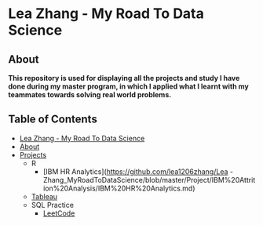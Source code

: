 # Lea Zhang - My Road To Data Science
## About
**This repository is used for displaying all the projects and study I have done during my master program, in which I applied what I learnt with my teammates towards solving real world problems.**
## Table of Contents
- [Lea Zhang - My Road To Data Science](#lea-zhang---my-road-to-data-science)
- [About](#about)
- [Projects](#projects)
  - R
    - [IBM HR Analytics](https://github.com/lea1206zhang/Lea -Zhang_MyRoadToDataScience/blob/master/Project/IBM%20Attrition%20Analysis/IBM%20HR%20Analytics.md) 
  - [Tableau](https://public.tableau.com/profile/lea.zhang#!/)
  - SQL Practice
    - [LeetCode](https://github.com/lea1206zhang/Lea-Zhang_MyRoadToDataScience/tree/master/LeetCode/Solutions)


